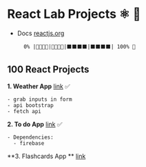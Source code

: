 # React Lab Projects ⚛ 📌

- Docs [reactjs.org](https://reactjs.org/)

        0% |🔹🔹🔹🔹|🔹🔹🔹🔹|⬛️⬛️⬛️⬛️|⬛️⬛️⬛️⬛️| 100% 🏁

## 100 React Projects

  **1. Weather App** [link](https://www.youtube.com/watch?v=204C9yNeOYI) ✅

    - grab inputs in form
    - api bootstrap
    - fetch api


  **2. To do App** [link](https://www.youtube.com/watch?v=-RtJroTMDf4) ✅

    - Dependencies:
      - firebase

  **3. Flashcards App ** [link](https://www.youtube.com/watch?v=pKCAtlsn1Eo)

